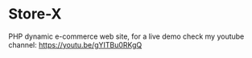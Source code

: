 # Store-X 
PHP dynamic e-commerce web site, for a live demo check my youtube channel:
https://youtu.be/gYITBu0RKgQ 

